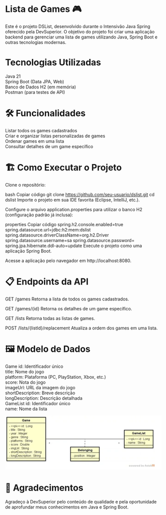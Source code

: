  <h1>Lista de Games 🎮</h1>
Este é o projeto DSList, desenvolvido durante o Intensivão Java Spring oferecido pela DevSuperior. O objetivo do projeto foi criar uma aplicação backend para gerenciar uma lista de games utilizando Java, Spring Boot e outras tecnologias modernas.

<h1>Tecnologias Utilizadas</h1> 
Java 21 <br>
Spring Boot (Data JPA, Web) <br>
Banco de Dados H2 (em memória) <br>
Postman (para testes de API) <br>

<h1>🛠️ Funcionalidades</h1>
Listar todos os games cadastrados <br>
Criar e organizar listas personalizadas de games <br>
Ordenar games em uma lista <br>
Consultar detalhes de um game específico <br>


<h1>🏗️ Como Executar o Projeto</h1>
Clone o repositório: <br>

bash
Copiar código
git clone https://github.com/seu-usuario/dslist.git
cd dslist
Importe o projeto em sua IDE favorita (Eclipse, IntelliJ, etc.). <br>

Configure o arquivo application.properties para utilizar o banco H2 (configuração padrão já inclusa): <br>

properties
Copiar código
spring.h2.console.enabled=true
spring.datasource.url=jdbc:h2:mem:dslist
spring.datasource.driverClassName=org.h2.Driver
spring.datasource.username=sa
spring.datasource.password=
spring.jpa.hibernate.ddl-auto=update
Execute o projeto como uma aplicação Spring Boot. <br>

Acesse a aplicação pelo navegador em http://localhost:8080. <br>

<h1>📋 Endpoints da API</h1>
GET /games
Retorna a lista de todos os games cadastrados. <br>

GET /games/{id}
Retorna os detalhes de um game específico. <br>

GET /lists
Retorna todas as listas de games. <br>

POST /lists/{listId}/replacement
Atualiza a ordem dos games em uma lista. <br>

<h1>🖼️ Modelo de Dados</h1>
Game
id: Identificador único <br>
title: Nome do jogo <br>
platform: Plataforma (PC, PlayStation, Xbox, etc.) <br>
score: Nota do jogo <br>
imageUrl: URL da imagem do jogo <br>
shortDescription: Breve descrição <br>
longDescription: Descrição detalhada <br>
GameList
id: Identificador único <br>
name: Nome da lista <br>

![Captura de tela 2024-11-16 170623](image.png)

<h1>🌟 Agradecimentos</h1>
Agradeço à DevSuperior pelo conteúdo de qualidade e pela oportunidade de aprofundar meus conhecimentos em Java e Spring Boot.

